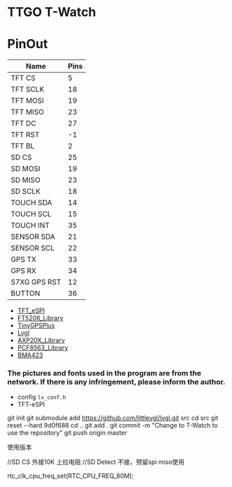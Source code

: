 TTGO T-Watch    
=================================


# PinOut
| Name         | Pins |
| ------------ | ---- |
| TFT CS       | 5    |
| TFT SCLK     | 18   |
| TFT MOSI     | 19   |
| TFT MISO     | 23   |
| TFT DC       | 27   |
| TFT RST      | -1   |
| TFT BL       | 2    |
| SD CS        | 25   |
| SD MOSI      | 19   |
| SD MISO      | 23   |
| SD SCLK      | 18   |
| TOUCH SDA    | 14   |
| TOUCH SCL    | 15   |
| TOUCH INT    | 35   |
| SENSOR SDA   | 21   |
| SENSOR SCL   | 22   |
| GPS TX       | 33   |
| GPS RX       | 34   |
| S7XG GPS RST | 12   |
| BUTTON       | 36   |


- [TFT_eSPI](https://github.com/Bodmer/TFT_eSPI)
- [FT5206_Library](https://github.com/lewisxhe/FT5206_Library)
- [TinyGPSPlus](https://github.com/mikalhart/TinyGPSPlus)
- [Lvgl](https://github.com/littlevgl/lv_arduino.git)
- [AXP20X_Library](https://github.com/lewisxhe/AXP20X_Library)
- [PCF8563_Library](https://github.com/lewisxhe/PCF8563_Library)
- [BMA423](https://github.com/lewisxhe/BMA423-Arduino)

### The pictures and fonts used in the program are from the network. If there is any infringement, please inform the author.

- config `lv_conf.h`
- TFT-eSPI

git init 
git submodule add https://github.com/littlevgl/lvgl.git src
cd src
git reset --hard 9d0f688
cd ..
git add .
git commit -m "Change to T-Watch to use the repository"
git push origin master


<!-- 9d0f68880adbaf80742182c551cab1a2d4bea7de -->
<!-- lvgl -->

<!-- 652383b694398d5379d4e3870e2f9d927f6a8bdc -->
<!--  TFT-eSPI -->
使用版本
<!-- git reset --hard 3faaa32  -->


//SD CS 外接10K 上拉电阻
//SD Detect 不接，预留spi miso使用

rtc_clk_cpu_freq_set(RTC_CPU_FREQ_80M);

